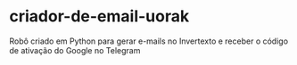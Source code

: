 # criador-de-email-uorak
Robô criado em Python para gerar e-mails no Invertexto e receber o código de ativação do Google no Telegram

